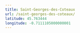 ```yaml
---
title: Saint-Georges-des-Coteaux
url: /saint-georges-des-coteaux/
latitude: 45.763444
longitude: -0.7111105000000001
---
```

